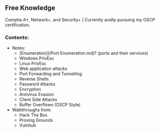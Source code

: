 ## Free Knowledge

Comptia A+, Network+, and Security+ | Currently avidly pursuing my OSCP certification.


### Contents:
- Notes:
  - [Enumeration](/Port Enumeration.md)? (ports and their services)
  - Windows PrivEsc
  - Linux PrivEsc
  - Web application attacks
  - Port Forwarding and Tunnelling
  - Reverse Shells
  - Password Attacks
  - Encryption
  - Antivirus Evasion
  - Client Side Attacks
  - Buffer Overflows (OSCP Style)
- Walkthroughs from:
  - Hack The Box
  - Proving Grounds
  - Vulnhub
